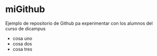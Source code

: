 # miGithub
Ejemplo de repositorio de Github pa experimentar con los alumnos del curso de dicampus
- cosa uno
- cosa dos
- cosa tres
